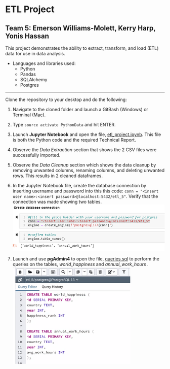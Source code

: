 # ETL Project

## Team 5: Emerson Williams-Molett, Kerry Harp, Yonis Hassan

This project demonstrates the ability to extract, transform, and load (ETL) data for use in data analysis.

* Languages and libraries used:
    * Python
    * Pandas
    * SQLAlchemy
    * Postgres


---

Clone the repository to your desktop and do the following:

1. Navigate to the cloned folder and launch a GitBash (Windows) or Terminal (Mac).

1. Type `source activate PythonData` and hit ENTER.

1. Launch __Jupyter Notebook__ and open the file, [etl_project.ipynb](etl_project.ipynb). This file is both the Python code and the required Technical Report.

1. Observe the *Data Extraction* section that shows the 2 CSV files were successfully imported.

1. Observe the *Data Cleanup* section which shows the data cleanup by removing unwanted columns, renaming columns, and deleting unwanted rows. This results in 2 cleaned dataframes.

1. In the Jupyter Notebook file, create the database connection by inserting username and password into this this code: `conn = "<insert user name>:<insert password>@localhost:5432/etl_5"`. Verify that the connection was made showing two tables. ![connections](images/connection.png)

1. Launch and use __pgAdmin4__ to open the file, [queries.sql](queries.sql) to perform the queries on the tables, *world_happiness* and *annual_work_hours* . ![SQL Code](images/sql_code.png)

